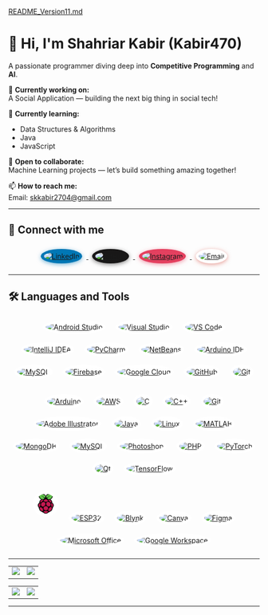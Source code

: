 [README_Version11.md](https://github.com/user-attachments/files/21904334/README_Version11.md)
# 👋 Hi, I'm Shahriar Kabir (Kabir470)

A passionate programmer diving deep into **Competitive Programming** and **AI**.

🔭 **Currently working on:**  
A Social Application — building the next big thing in social tech!

🌱 **Currently learning:**  
- Data Structures & Algorithms  
- Java  
- JavaScript  

👯 **Open to collaborate:**  
Machine Learning projects — let’s build something amazing together!

📫 **How to reach me:**  
Email: [skkabir2704@gmail.com](mailto:skkabir2704@gmail.com)

---

## 🚀 Connect with me

<p align="center">
  <a href="https://www.linkedin.com/in/kabir704" target="_blank" title="LinkedIn">
    <img src="https://cdn.jsdelivr.net/gh/devicons/devicon/icons/linkedin/linkedin-original.svg" alt="LinkedIn" width="48" height="48" style="border-radius:50%;background:#0077b5;padding:6px;margin:8px;box-shadow:0 2px 8px #0077b588;"/>
  </a>
  <a href="https://github.com/Kabir470" target="_blank" title="GitHub">
    <img src="https://cdn.jsdelivr.net/gh/devicons/devicon/icons/github/github-original.svg" alt="GitHub" width="48" height="48" style="border-radius:50%;background:#181717;padding:6px;margin:8px;box-shadow:0 2px 8px #18171788;"/>
  </a>
  <a href="https://www.instagram.com/s_kabir704/" target="_blank" title="Instagram">
    <img src="https://img.icons8.com/fluency/48/instagram-new.png" alt="Instagram" width="48" height="48" style="border-radius:50%;background:#e4405f;padding:6px;margin:8px;box-shadow:0 2px 8px #e4405f88;"/>
  </a>
  <a href="mailto:skkabir2704@gmail.com" target="_blank" title="Email">
    <img src="https://img.icons8.com/color/48/gmail-new.png" alt="Email" width="48" height="48" style="border-radius:50%;background:#fff;padding:6px;margin:8px;box-shadow:0 2px 8px #D4463888;"/>
  </a>
</p>

---

## 🛠️ Languages and Tools

<p align="center">
  <!-- Main IDEs and Platforms -->
  <a href="https://developer.android.com/studio" target="_blank" title="Android Studio"><img src="https://cdn.jsdelivr.net/gh/devicons/devicon/icons/androidstudio/androidstudio-original.svg" alt="Android Studio" width="40" height="40" style="border-radius:50%;background:#fff;padding:6px;margin:8px;"/></a>
  <a href="https://visualstudio.microsoft.com/" target="_blank" title="Visual Studio"><img src="https://cdn.jsdelivr.net/gh/devicons/devicon/icons/visualstudio/visualstudio-plain.svg" alt="Visual Studio" width="40" height="40" style="border-radius:50%;background:#fff;padding:6px;margin:8px;"/></a>
  <a href="https://code.visualstudio.com/" target="_blank" title="VS Code"><img src="https://cdn.jsdelivr.net/gh/devicons/devicon/icons/vscode/vscode-original.svg" alt="VS Code" width="40" height="40" style="border-radius:50%;background:#fff;padding:6px;margin:8px;"/></a>
  <a href="https://www.jetbrains.com/idea/" target="_blank" title="IntelliJ IDEA"><img src="https://cdn.jsdelivr.net/gh/devicons/devicon/icons/intellij/intellij-original.svg" alt="IntelliJ IDEA" width="40" height="40" style="border-radius:50%;background:#fff;padding:6px;margin:8px;"/></a>
  <a href="https://www.jetbrains.com/pycharm/" target="_blank" title="PyCharm"><img src="https://cdn.jsdelivr.net/gh/devicons/devicon/icons/pycharm/pycharm-original.svg" alt="PyCharm" width="40" height="40" style="border-radius:50%;background:#fff;padding:6px;margin:8px;"/></a>
  <a href="https://netbeans.apache.org/" target="_blank" title="NetBeans"><img src="https://cdn.jsdelivr.net/gh/devicons/devicon/icons/netbeans/netbeans-original.svg" alt="NetBeans" width="40" height="40" style="border-radius:50%;background:#fff;padding:6px;margin:8px;"/></a>
  <a href="https://www.arduino.cc/en/software" target="_blank" title="Arduino IDE"><img src="https://cdn.jsdelivr.net/gh/devicons/devicon/icons/arduino/arduino-original.svg" alt="Arduino IDE" width="40" height="40" style="border-radius:50%;background:#fff;padding:6px;margin:8px;"/></a>
  <a href="https://www.mysql.com/" target="_blank" title="MySQL"><img src="https://cdn.jsdelivr.net/gh/devicons/devicon/icons/mysql/mysql-original.svg" alt="MySQL" width="40" height="40" style="border-radius:50%;background:#fff;padding:6px;margin:8px;"/></a>
  <a href="https://firebase.google.com/" target="_blank" title="Firebase"><img src="https://cdn.jsdelivr.net/gh/devicons/devicon/icons/firebase/firebase-plain.svg" alt="Firebase" width="40" height="40" style="border-radius:50%;background:#fff;padding:6px;margin:8px;"/></a>
  <a href="https://cloud.google.com/" target="_blank" title="Google Cloud"><img src="https://cdn.jsdelivr.net/gh/devicons/devicon/icons/googlecloud/googlecloud-original.svg" alt="Google Cloud" width="40" height="40" style="border-radius:50%;background:#fff;padding:6px;margin:8px;"/></a>
  <a href="https://github.com/" target="_blank" title="GitHub"><img src="https://cdn.jsdelivr.net/gh/devicons/devicon/icons/github/github-original.svg" alt="GitHub" width="40" height="40" style="border-radius:50%;background:#fff;padding:6px;margin:8px;"/></a>
  <a href="https://git-scm.com/" target="_blank" title="Git"><img src="https://cdn.jsdelivr.net/gh/devicons/devicon/icons/git/git-original.svg" alt="Git" width="40" height="40" style="border-radius:50%;background:#fff;padding:6px;margin:8px;"/></a>
</p>

<p align="center">
  <!-- Reference image 2 row -->
  <a href="https://www.arduino.cc/" target="_blank" title="Arduino"><img src="https://cdn.jsdelivr.net/gh/devicons/devicon/icons/arduino/arduino-original.svg" alt="Arduino" width="40" height="40" style="border-radius:50%;background:#fff;padding:6px;margin:8px;"/></a>
  <a href="https://aws.amazon.com/" target="_blank" title="AWS"><img src="https://cdn.jsdelivr.net/gh/devicons/devicon/icons/amazonwebservices/amazonwebservices-original.svg" alt="AWS" width="40" height="40" style="border-radius:50%;background:#fff;padding:6px;margin:8px;"/></a>
  <a href="https://www.cprogramming.com/" target="_blank" title="C"><img src="https://cdn.jsdelivr.net/gh/devicons/devicon/icons/c/c-original.svg" alt="C" width="40" height="40" style="border-radius:50%;background:#fff;padding:6px;margin:8px;"/></a>
  <a href="https://isocpp.org/" target="_blank" title="C++"><img src="https://cdn.jsdelivr.net/gh/devicons/devicon/icons/cplusplus/cplusplus-original.svg" alt="C++" width="40" height="40" style="border-radius:50%;background:#fff;padding:6px;margin:8px;"/></a>
  <a href="https://git-scm.com/" target="_blank" title="Git"><img src="https://cdn.jsdelivr.net/gh/devicons/devicon/icons/git/git-original.svg" alt="Git" width="40" height="40" style="border-radius:50%;background:#fff;padding:6px;margin:8px;"/></a>
  <a href="https://adobe.com/products/illustrator.html" target="_blank" title="Adobe Illustrator"><img src="https://cdn.jsdelivr.net/gh/devicons/devicon/icons/illustrator/illustrator-plain.svg" alt="Adobe Illustrator" width="40" height="40" style="border-radius:50%;background:#fff;padding:6px;margin:8px;"/></a>
  <a href="https://www.java.com/" target="_blank" title="Java"><img src="https://cdn.jsdelivr.net/gh/devicons/devicon/icons/java/java-original.svg" alt="Java" width="40" height="40" style="border-radius:50%;background:#fff;padding:6px;margin:8px;"/></a>
  <a href="https://linux.org/" target="_blank" title="Linux"><img src="https://cdn.jsdelivr.net/gh/devicons/devicon/icons/linux/linux-original.svg" alt="Linux" width="40" height="40" style="border-radius:50%;background:#fff;padding:6px;margin:8px;"/></a>
  <a href="https://www.mathworks.com/products/matlab.html" target="_blank" title="MATLAB"><img src="https://cdn.jsdelivr.net/gh/devicons/devicon/icons/matlab/matlab-original.svg" alt="MATLAB" width="40" height="40" style="border-radius:50%;background:#fff;padding:6px;margin:8px;"/></a>
  <a href="https://www.mongodb.com/" target="_blank" title="MongoDB"><img src="https://cdn.jsdelivr.net/gh/devicons/devicon/icons/mongodb/mongodb-original.svg" alt="MongoDB" width="40" height="40" style="border-radius:50%;background:#fff;padding:6px;margin:8px;"/></a>
  <a href="https://www.mysql.com/" target="_blank" title="MySQL"><img src="https://cdn.jsdelivr.net/gh/devicons/devicon/icons/mysql/mysql-original.svg" alt="MySQL" width="40" height="40" style="border-radius:50%;background:#fff;padding:6px;margin:8px;"/></a>
  <a href="https://www.adobe.com/products/photoshop.html" target="_blank" title="Photoshop"><img src="https://cdn.jsdelivr.net/gh/devicons/devicon/icons/photoshop/photoshop-plain.svg" alt="Photoshop" width="40" height="40" style="border-radius:50%;background:#fff;padding:6px;margin:8px;"/></a>
  <a href="https://www.php.net/" target="_blank" title="PHP"><img src="https://cdn.jsdelivr.net/gh/devicons/devicon/icons/php/php-original.svg" alt="PHP" width="40" height="40" style="border-radius:50%;background:#fff;padding:6px;margin:8px;"/></a>
  <a href="https://pytorch.org/" target="_blank" title="PyTorch"><img src="https://cdn.jsdelivr.net/gh/devicons/devicon/icons/pytorch/pytorch-original.svg" alt="PyTorch" width="40" height="40" style="border-radius:50%;background:#fff;padding:6px;margin:8px;"/></a>
  <a href="https://www.qt.io/" target="_blank" title="Qt"><img src="https://cdn.jsdelivr.net/gh/devicons/devicon/icons/qt/qt-original.svg" alt="Qt" width="40" height="40" style="border-radius:50%;background:#fff;padding:6px;margin:8px;"/></a>
  <a href="https://www.tensorflow.org/" target="_blank" title="TensorFlow"><img src="https://cdn.jsdelivr.net/gh/devicons/devicon/icons/tensorflow/tensorflow-original.svg" alt="TensorFlow" width="40" height="40" style="border-radius:50%;background:#fff;padding:6px;margin:8px;"/></a>
</p>

<p align="center">
  <!-- Other tools -->
  <a href="https://www.raspberrypi.com/" target="_blank" title="Raspberry Pi"><img src="https://raw.githubusercontent.com/devicons/devicon/master/icons/raspberrypi/raspberrypi-original.svg" alt="Raspberry Pi" width="40" height="40" style="border-radius:50%;background:#fff;padding:6px;margin:8px;"/></a>
  <a href="https://www.espressif.com/en/products/socs/esp32" target="_blank" title="ESP32"><img src="https://img.icons8.com/fluency/48/000000/esp32.png" alt="ESP32" width="40" height="40" style="border-radius:50%;background:#fff;padding:6px;margin:8px;"/></a>
  <a href="https://blynk.io/" target="_blank" title="Blynk"><img src="https://img.icons8.com/color/48/000000/blynk.png" alt="Blynk" width="40" height="40" style="border-radius:50%;background:#fff;padding:6px;margin:8px;"/></a>
  <a href="https://www.canva.com/" target="_blank" title="Canva"><img src="https://cdn.jsdelivr.net/gh/devicons/devicon/icons/canva/canva-original.svg" alt="Canva" width="40" height="40" style="border-radius:50%;background:#fff;padding:6px;margin:8px;"/></a>
  <a href="https://figma.com/" target="_blank" title="Figma"><img src="https://img.icons8.com/color/48/000000/figma--v1.png" alt="Figma" width="40" height="40" style="border-radius:50%;background:#fff;padding:6px;margin:8px;"/></a>
  <a href="https://www.microsoft.com/en/microsoft-365/" target="_blank" title="Microsoft Office"><img src="https://img.icons8.com/color/48/000000/microsoft-office-2019.png" alt="Microsoft Office" width="40" height="40" style="border-radius:50%;background:#fff;padding:6px;margin:8px;"/></a>
  <a href="https://workspace.google.com/" target="_blank" title="Google Workspace"><img src="https://img.icons8.com/color/48/000000/google-logo.png" alt="Google Workspace" width="40" height="40" style="border-radius:50%;background:#fff;padding:6px;margin:8px;"/></a>
</p>

---

<table>
  <tr>
    <td>
      <img src="https://github-readme-stats.vercel.app/api/top-langs/?username=Kabir470&layout=compact&hide_border=true&langs_count=6&theme=default"/>
    </td>
    <td>
      <img src="https://github-readme-stats.vercel.app/api?username=Kabir470&show_icons=true&hide_border=true&count_private=true&include_all_commits=true&theme=default"/>
    </td>
  </tr>
</table>

<table>
  <tr>
    <td>
      <img src="https://streak-stats.demolab.com?user=Kabir470&theme=default&hide_border=true&border_radius=8"/>
    </td>
    <td>
      <img src="https://github-readme-stats.vercel.app/api?username=Kabir470&show=reviews,prs_merged,prs_merged_percentage&hide_border=true&theme=default"/>
    </td>
  </tr>
</table>

---

<!--
UI inspired by: ![image1](image1)
![image2](image2)
**Kabir470/Kabir470** is a ✨ special ✨ repository because its README.md (this file) appears on your GitHub profile.
-->
